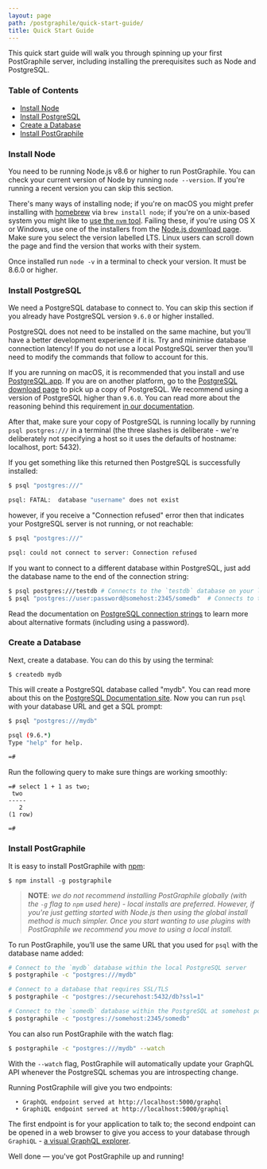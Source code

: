 ```yaml
---
layout: page
path: /postgraphile/quick-start-guide/
title: Quick Start Guide
---
```


This quick start guide will walk you through spinning up your first PostGraphile
server, including installing the prerequisites such as Node and PostgreSQL.

### Table of Contents

- [Install Node](#install-node)
- [Install PostgreSQL](#install-postgresql)
- [Create a Database](#create-a-database)
- [Install PostGraphile](#install-postgraphile)

### Install Node

You need to be running Node.js v8.6 or higher to run PostGraphile. You can check
your current version of Node by running `node --version`. If you're running a
recent version you can skip this section.

There's many ways of installing node; if you're on macOS you might prefer
installing with [homebrew](https://brew.sh/) via `brew install node`; if you're
on a unix-based system you might like to
[use the `nvm` tool](https://github.com/creationix/nvm). Failing these, if
you're using OS X or Windows, use one of the installers from the
[Node.js download page](https://nodejs.org/en/download/). Make sure you select
the version labelled LTS. Linux users can scroll down the page and find the
version that works with their system.

Once installed run `node -v` in a terminal to check your version. It must be
8.6.0 or higher.

### Install PostgreSQL

We need a PostgreSQL database to connect to. You can skip this section if you
already have PostgreSQL version `9.6.0` or higher installed.

PostgreSQL does not need to be installed on the same machine, but you'll have a
better development experience if it is. Try and minimise database connection
latency! If you do not use a local PostgreSQL server then you'll need to modify
the commands that follow to account for this.

If you are running on macOS, it is recommended that you install and use
[PostgreSQL.app](http://postgresapp.com/). If you are on another platform, go to
the [PostgreSQL download page](https://www.postgresql.org/download/) to pick up
a copy of PostgreSQL. We recommend using a version of PostgreSQL higher than
`9.6.0`. You can read more about the reasoning behind this requirement
[in our documentation](/postgraphile/requirements/).

After that, make sure your copy of PostgreSQL is running locally by running
`psql postgres:///` in a terminal (the three slashes is deliberate - we're
deliberately not specifying a host so it uses the defaults of hostname:
localhost, port: 5432).

If you get something like this returned then PostgreSQL is successfully
installed:

```bash
$ psql "postgres:///"

psql: FATAL:  database "username" does not exist
```

however, if you receive a "Connection refused" error then that indicates your
PostgreSQL server is not running, or not reachable:

```bash
$ psql "postgres:///"

psql: could not connect to server: Connection refused
```

If you want to connect to a different database within PostgreSQL, just add the
database name to the end of the connection string:

```bash
$ psql postgres:///testdb # Connects to the `testdb` database on your local machine
$ psql "postgres://user:password@somehost:2345/somedb"  # Connects to the `somedb` database at `postgres://somehost:2345` using login with `user` and `password`
```

Read the documentation on
[PostgreSQL connection strings](https://www.postgresql.org/docs/current/static/libpq-connect.html#LIBPQ-CONNSTRING)
to learn more about alternative formats (including using a password).

### Create a Database

Next, create a database. You can do this by using the terminal:

```
$ createdb mydb
```

This will create a PostgreSQL database called "mydb". You can read more about
this on the
[PostgreSQL Documentation site](https://www.postgresql.org/docs/current/static/tutorial-createdb.html).
Now you can run `psql` with your database URL and get a SQL prompt:

```bash
$ psql "postgres:///mydb"

psql (9.6.*)
Type "help" for help.

=#
```

Run the following query to make sure things are working smoothly:

```
=# select 1 + 1 as two;
 two
-----
   2
(1 row)

=#
```

### Install PostGraphile

It is easy to install PostGraphile with
[npm](https://docs.npmjs.com/getting-started/installing-node):

```
$ npm install -g postgraphile
```

> **NOTE**: _we do not recommend installing PostGraphile globally (with the `-g`
> flag to `npm` used here) - local installs are preferred. However, if you're
> just getting started with Node.js then using the global install method is much
> simpler. Once you start wanting to use plugins with PostGraphile we recommend
> you move to using a local install._

To run PostGraphile, you’ll use the same URL that you used for `psql` with the
database name added:

```bash
# Connect to the `mydb` database within the local PostgreSQL server
$ postgraphile -c "postgres:///mydb"

# Connect to a database that requires SSL/TLS
$ postgraphile -c "postgres://securehost:5432/db?ssl=1"

# Connect to the `somedb` database within the PostgreSQL at somehost port 2345
$ postgraphile -c "postgres://somehost:2345/somedb"
```

You can also run PostGraphile with the watch flag:

```bash
$ postgraphile -c "postgres:///mydb" --watch
```

With the `--watch` flag, PostGraphile will automatically update your GraphQL API
whenever the PostgreSQL schemas you are introspecting change.

Running PostGraphile will give you two endpoints:

```
  ‣ GraphQL endpoint served at http://localhost:5000/graphql
  ‣ GraphiQL endpoint served at http://localhost:5000/graphiql
```

The first endpoint is for your application to talk to; the second endpoint can
be opened in a web browser to give you access to your database through
`GraphiQL` - [a visual GraphQL explorer](https://github.com/graphql/graphiql).

Well done — you've got PostGraphile up and running!
